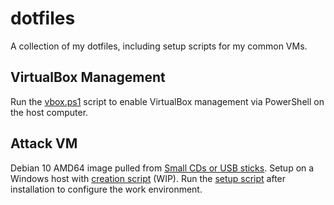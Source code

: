 # dotfiles
A collection of my dotfiles, including setup scripts for my common VMs.

## VirtualBox Management
Run the [vbox.ps1](scripts/vbox.ps1) script to enable VirtualBox management via PowerShell on the host computer.

## Attack VM
Debian 10 AMD64 image pulled from [Small CDs or USB sticks](https://www.debian.org/distrib/netinst). Setup on a Windows host with [creation script](scripts/attack-creation.ps1) (WIP). Run the [setup script](scripts/attack-setup.sh) after installation to configure the work environment.
